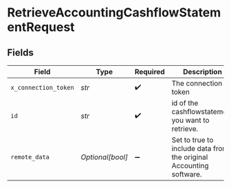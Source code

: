 # RetrieveAccountingCashflowStatementRequest


## Fields

| Field                                                              | Type                                                               | Required                                                           | Description                                                        |
| ------------------------------------------------------------------ | ------------------------------------------------------------------ | ------------------------------------------------------------------ | ------------------------------------------------------------------ |
| `x_connection_token`                                               | *str*                                                              | :heavy_check_mark:                                                 | The connection token                                               |
| `id`                                                               | *str*                                                              | :heavy_check_mark:                                                 | id of the cashflowstatement you want to retrieve.                  |
| `remote_data`                                                      | *Optional[bool]*                                                   | :heavy_minus_sign:                                                 | Set to true to include data from the original Accounting software. |